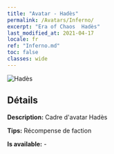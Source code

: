 ```yaml
---
title: "Avatar - Hadès"
permalink: /Avatars/Inferno/
excerpt: "Era of Chaos  Hadès"
last_modified_at: 2021-04-17
locale: fr
ref: "Inferno.md"
toc: false
classes: wide
---
```

 ![Hadès](/images/a/avatarFrame_3.png)

## Détails

 **Description:** Cadre d'avatar Hadès 

 **Tips:** Récompense de faction 

 **Is available:**  - 

